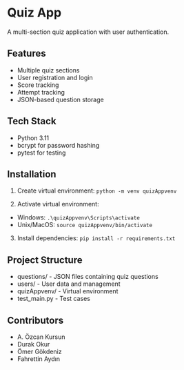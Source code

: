 # Quiz App

A multi-section quiz application with user authentication.

## Features
- Multiple quiz sections
- User registration and login
- Score tracking
- Attempt tracking
- JSON-based question storage

## Tech Stack
- Python 3.11
- bcrypt for password hashing
- pytest for testing

## Installation
1. Create virtual environment:
```python -m venv quizAppvenv```

2. Activate virtual environment:
- Windows: ```.\quizAppvenv\Scripts\activate```
- Unix/MacOS: ```source quizAppvenv/bin/activate```

3. Install dependencies:
```pip install -r requirements.txt```

## Project Structure
- questions/ - JSON files containing quiz questions
- users/ - User data and management
- quizAppvenv/ - Virtual environment
- test_main.py - Test cases

## Contributors
- A. Özcan Kursun 
- Durak Okur
- Ömer Gökdeniz
- Fahrettin Aydın